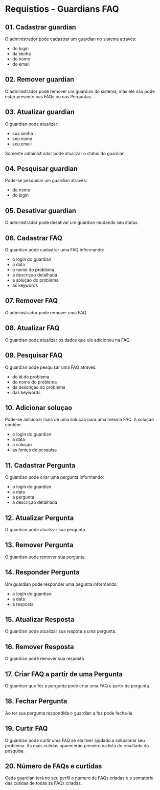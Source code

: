# Requistios - Guardians FAQ

## 01. Cadastrar guardian
O administrador pode cadastrar um guardian no sistema através:
 * do login
 * da senha
 * do nome
 * do email

## 02. Remover guardian
O administrador pode remover um guardian do sistema, mas ele não
pode estar presente nas FAQs ou nas Perguntas.

## 03. Atualizar guardian
O guardian pode atualizar:
 * sua senha
 * seu nome
 * seu email

Somente administrador pode atualizar o status do guardian

## 04. Pesquisar guardian
Pode-se pesquisar um guardian através:
 * do nome
 * do login

## 05. Desativar guardian
O administrador pode desativar um guardian mudando seu status.

## 06. Cadastrar FAQ
O guardian pode cadastrar uma FAQ informando:
 * o login do guardian
 * a data
 * o nome do problema
 * a descriçao detalhada
 * a soluçao do problema
 * as keywords
 
## 07. Remover FAQ
O administrador pode remover uma FAQ.

## 08. Atualizar FAQ
O guardian pode atualizar os dados que ele adicionou na FAQ.

## 09. Pesquisar FAQ
O guardian pode pesquisar uma FAQ através:
 * do id do problema
 * do nome do problema
 * da descriçao do problema
 * das keywords
 
## 10. Adicionar soluçao
Pode-se adicionar mais de uma soluçao para uma mesma FAQ. A soluçao contém:
 * o login do guardian
 * a data
 * a solução
 * as fontes de pesquisa

## 11. Cadastrar Pergunta
O guardian pode criar uma pergunta informando:
 * o login do guardian
 * a data
 * a pergunta
 * a descriçao detalhada

## 12. Atualizar Pergunta
O guardian pode atualizar sua pergunta.

## 13. Remover Pergunta
O guardian pode remover sua pergunta.

## 14. Responder Pergunta
Um guardian pode responder uma pegunta informando:
 * o login do guardian
 * a data
 * a resposta

## 15. Atualizar Resposta
O guardian pode atualizar sua respota a uma pergunta.

## 16. Remover Resposta
O guardian pode remover sua resposta

## 17. Criar FAQ a partir de uma Pergunta
O guardian que fez a pergunta pode criar uma FAQ a partir da pergunta.

## 18. Fechar Pergunta
Ao ter sua pergunta respondida o guardian a fez pode fecha-la.

## 19. Curtir FAQ
O guardian pode curtir uma FAQ se ela tiver ajudado a solucionar seu problema.
As mais cutidas aparecerão primeiro na lista do resultado da pesquisa.

## 20. Número de FAQs e curtidas
Cada guardian terá no seu perfil o número de FAQs criadas e o somatório das
cutidas de todas as FAQs criadas.
